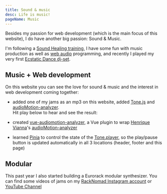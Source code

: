 ```yaml
---
title: Sound & music
desc: Life is music!
pageName: Music
---
```


Besides my passion for web development (which is the main focus of this website), I do have another big passion: Sound & Music.

I'm following a [Sound Healing training](https://www.akasharetreatcenter.com/soundhealing-training), I have some fun with music production as well as [web audio](https://webaudio.github.io/web-audio-api/#introductory) programming, and recently I played my very first [Ecstatic Dance dj-set](https://www.mixcloud.com/woutervernaillen/rebirth-ecstatic-dance-krimpvarkie-huisi/).

## Music + Web development

On this website you can see the love for sound & music and the interest in web development coming together:

* added one of my jams as an mp3 on this website, added [Tone.js](https://tonejs.github.io/) and [audioMotion-analyzer](https://audiomotion.dev/).<br />Hit play below to hear and see the result:

    <player-controls extended />

* created [vue-audiomotion-analyzer](https://vue-audiomotion-analyzer.dev/), a Vue plugin to wrap [Henrique Vianna](https://github.com/hvianna)'s [audioMotion-analyzer](https://audiomotion.dev/)
* learned [Pinia](https://pinia.vuejs.org/) to control the state of the [Tone.player](https://tonejs.github.io/docs/14.7.77/Player), so the play/pause button is updated automatically in all 3 locations (header, footer and this page)

## Modular

This past year I also started building a Eurorack modular synthesizer.
You can find some videos of jams on my [RackNomad Instagram account](https://www.instagram.com/racknomad/) or [YouTube Channel](https://www.youtube.com/channel/UCmlPhwe54sHvnK_HOL_-SlA)
